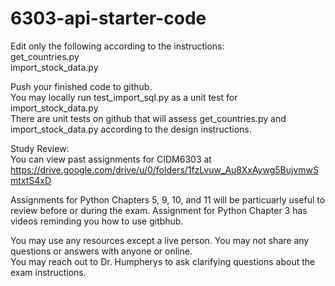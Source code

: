 # 6303-api-starter-code

Edit only the following according to the instructions:   
get_countries.py  
import_stock_data.py  

Push your finished code to github.  
You may locally run test_import_sql.py as a unit test for import_stock_data.py  
There are unit tests on github that will assess get_countries.py and import_stock_data.py according to the design instructions.  

Study Review:   
You can view past assignments for CIDM6303 at   
https://drive.google.com/drive/u/0/folders/1fzLvuw_Au8XxAywg5BujvmwSmtxtS4xD 

Assignments for Python Chapters 5, 9, 10, and 11 will be particuarly useful to review before or during the exam. 
Assignment for Python Chapter 3 has videos reminding you how to use gitbhub.  

You may use any resources except a live person. You may not share any questions or answers with anyone or online.  
You may reach out to Dr. Humpherys to ask clarifying questions about the exam instructions. 